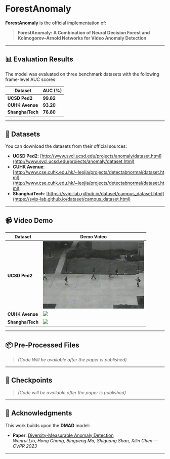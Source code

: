 # ForestAnomaly

**ForestAnomaly** is the official implementation of:

> **ForestAnomaly: A Combination of Neural Decision Forest and Kolmogorov–Arnold Networks for Video Anomaly Detection**

---

## 📊 Evaluation Results

The model was evaluated on three benchmark datasets with the following frame-level AUC scores:

| Dataset       | AUC (%) |
|---------------|---------|
| **UCSD Ped2** | **99.82** |
| **CUHK Avenue** | **93.20** |
| **ShanghaiTech** | **76.80** |

---

## 📂 Datasets

You can download the datasets from their official sources:

- **UCSD Ped2**: [http://www.svcl.ucsd.edu/projects/anomaly/dataset.html](http://www.svcl.ucsd.edu/projects/anomaly/dataset.html)  
- **CUHK Avenue**: [http://www.cse.cuhk.edu.hk/~leojia/projects/detectabnormal/dataset.html](http://www.cse.cuhk.edu.hk/~leojia/projects/detectabnormal/dataset.html)  
- **ShanghaiTech**: [https://svip-lab.github.io/dataset/campus_dataset.html](https://svip-lab.github.io/dataset/campus_dataset.html)  

---


## 📹 Video Demo

| Dataset        | Demo Video |
|----------------|------------|
| **UCSD Ped2**  | <img src="assets/demo_ped2.gif" width="320"/> |
| **CUHK Avenue**| <img src="assets/demo_avenue.gif" width="320"/> |
| **ShanghaiTech** | <img src="assets/demo_shanghai.gif" width="320"/> |

---


## 📦 Pre-Processed Files

> *(Code Will be available after the paper is published)*

---

## 💾 Checkpoints

> *(Code will be available after the paper is published)*

---

## 📝 Acknowledgments

This work builds upon the **DMAD** model:

- **Paper**: [Diversity-Measurable Anomaly Detection](https://arxiv.org/abs/2303.05047)  
  *Wenrui Liu, Hong Chang, Bingpeng Ma, Shiguang Shan, Xilin Chen — CVPR 2023*

---
